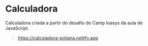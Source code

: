 # Calculadora

Calculadora criada a partir do desafio do Camp Ioasys da aula de JavaScript.
> https://calculadora-poliana.netlify.app
